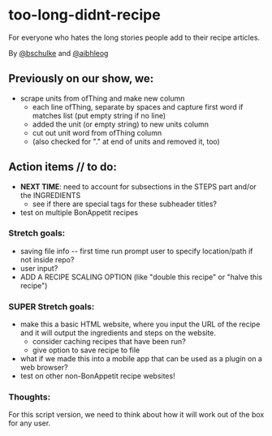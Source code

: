 # too-long-didnt-recipe
For everyone who hates the long stories people add to their recipe articles.

By [@bschulke](https://github.com/bschulke) and [@aibhleog](https://github.com/aibhleog)

## Previously on our show, we:
* scrape units from ofThing and make new column
  * each line ofThing, separate by spaces and capture first word if matches list (put empty string if no line)
  * added the unit (or empty string) to new units column 
  * cut out unit word from ofThing column
  * (also checked for "." at end of units and removed it, too)

## Action items // to do:

* **NEXT TIME**: need to account for subsections in the STEPS part and/or the INGREDIENTS
  * see if there are special tags for these subheader titles?
* test on multiple BonAppetit recipes


### Stretch goals:
* saving file info -- first time run prompt user to specify location/path if not inside repo?
* user input?
* ADD A RECIPE SCALING OPTION (like "double this recipe" or "halve this recipe")


### SUPER Stretch goals:
* make this a basic HTML website, where you input the URL of the recipe and it will output the ingredients and steps on the website.
  * consider caching recipes that have been run?
  * give option to save recipe to file
* what if we made this into a mobile app that can be used as a plugin on a web browser?
* test on other non-BonAppetit recipe websites!

### Thoughts:
For this script version, we need to think about how it will work out of the box for any user.
